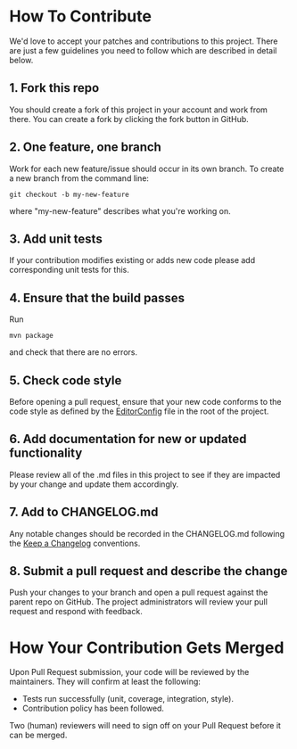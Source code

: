 # How To Contribute

We'd love to accept your patches and contributions to this project. There are just a few guidelines you need to follow which are described in detail below.

## 1. Fork this repo

You should create a fork of this project in your account and work from there. You can create a fork by clicking the fork button in GitHub.

## 2. One feature, one branch

Work for each new feature/issue should occur in its own branch. To create a new branch from the command line:
```shell
git checkout -b my-new-feature
```
where "my-new-feature" describes what you're working on.

## 3. Add unit tests

If your contribution modifies existing or adds new code please add corresponding unit tests for this.

## 4. Ensure that the build passes

Run
```shell
mvn package
```
and check that there are no errors.

## 5. Check code style

Before opening a pull request, ensure that your new code conforms to the code style as defined by the [EditorConfig](https://editorconfig.org/) file in the root of the project.

## 6. Add documentation for new or updated functionality

Please review all of the .md files in this project to see if they are impacted by your change and update them accordingly.

## 7. Add to CHANGELOG.md

Any notable changes should be recorded in the CHANGELOG.md following the [Keep a Changelog](https://keepachangelog.com/en/1.0.0/) conventions.

## 8. Submit a pull request and describe the change

Push your changes to your branch and open a pull request against the parent repo on GitHub. The project administrators will review your pull request and respond with feedback.

# How Your Contribution Gets Merged

Upon Pull Request submission, your code will be reviewed by the maintainers. They will confirm at least the following:

- Tests run successfully (unit, coverage, integration, style).
- Contribution policy has been followed.

Two (human) reviewers will need to sign off on your Pull Request before it can be merged.
